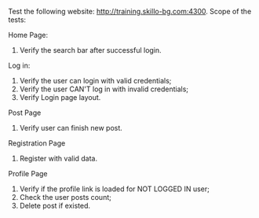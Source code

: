 Test the following website: http://training.skillo-bg.com:4300. Scope of the tests:


Home Page:
1. Verify the search bar after successful login.

Log in:
1. Verify the user can login with valid credentials;
2. Verify the user CAN'T log in with invalid credentials;
3. Verify Login page layout.

Post Page
1. Verify user can finish new post.

Registration Page
1. Register with valid data.

Profile Page 
1. Verify if the profile link is loaded for NOT LOGGED IN user;
2. Check the user posts count;
3. Delete post if existed.

